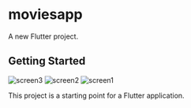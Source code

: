 # moviesapp

A new Flutter project.

## Getting Started
![screen3](https://user-images.githubusercontent.com/49171526/159740706-52a4580e-576b-4919-89c3-238e2ec63622.PNG)
![screen2](https://user-images.githubusercontent.com/49171526/159740715-cd022107-d100-4820-a558-0b5e57c65788.PNG)
![screen1](https://user-images.githubusercontent.com/49171526/159740718-d0e7c3cf-689b-40f0-a296-8378910c6ce7.PNG)


This project is a starting point for a Flutter application.
